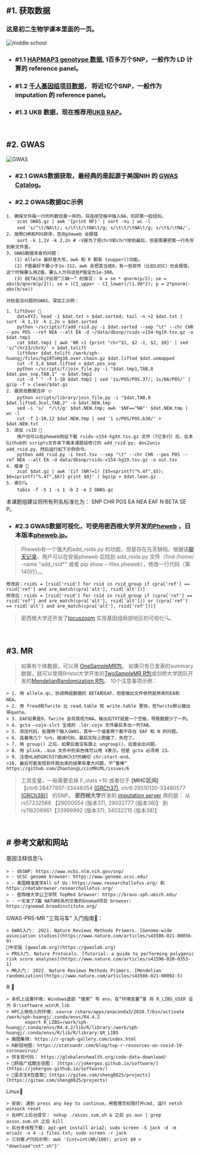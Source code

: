 ## #1. 获取数据

### 这是初二生物学课本里面的一页。

![middle school](./images/middle.jpg)

* ### #1.1 [HAPMAP3 genotype 数据](https://www.broadinstitute.org/medical-and-population-genetics/hapmap-3), 1百多万个SNP，一般作为 LD 计算的 reference panel。

* ### #1.2 [千人基因组项目数据](https://www.internationalgenome.org/data)， 将近1亿个SNP，一般作为 imputation 的 reference panel。

* ### #1.3 UKB 数据，现在推荐用[UKB RAP](https://dnanexus.gitbook.io/uk-biobank-rap)。
<br/>


## #2. GWAS

![GWAS](./images/GWAS.jpg)
<br/>

* ### #2.1 GWAS数据获取，最经典的是起源于美国NIH 的 [GWAS Catalog](https://www.ebi.ac.uk/gwas)。

* ### #2.2 GWAS数据QC示例
```
1. 确保文件每一行的列数目是一样的。将连续空格中插入NA，扣好第一粒纽扣。
	zcat GWAS.gz | awk '{print NF}' | sort -nu | wc -l 
	sed 's/^\t/NA\t/; s/\t\t/\tNA\t/g; s/\t\t/\tNA\t/g; s/\t$/\tNA/'。
2. 按照CHR和POS排序，否则pheweb 会报错
	sort -k 1,1V -k 2,2n # -V是为了把chrX和chrY排到最后，但是需要把第一行先写到新文件里。
3. GWAS数据本身的问题：
   (1) Allele 最好是大写，awk 和 R 都有 toupper()功能。
   (2) P值最好不要小于1e-312，awk 会把其当成0，有一些软件（比如LDSC）也会报错，这个时候要么用Z值，要么人为将这些P值设为1e-300。
   (3) BETA|SE|P出现“三缺一” 的情况： b = se * qnorm(p/2); se = abs(b/qnorm(p/2)); se = (CI_upper - CI_lower)/(1.96*2); p = 2*pnorm(-abs(b/se))

对检查没问题的GWAS，深加工示例：

1. liftOver 🚜
	dat=XYZ; head -1 $dat.txt > $dat.sorted; tail -n +2 $dat.txt | sort -k 1,1V -k 2,2n > $dat.sorted
	python ~/scripts/f/add_rsid.py -i $dat.sorted --sep "\t" --chr CHR --pos POS --ref NEA --alt EA -d ~/data/dbsnp/rsids-v154-hg19.tsv.gz -o $dat.tmp1
	cat $dat.tmp1 | awk 'NR >1 {print "chr"$1, $2 -1, $2, $9}' | sed 's/^chr23/chrX/' > $dat.tolift
	liftOver $dat.tolift /work/sph-huangj/files/hg19ToHg38.over.chain.gz $dat.lifted $dat.unmapped
	cut -f 3,4 $dat.lifted > $dat.pos_snp
	python ~/scripts/f/join_file.py -i "$dat.tmp1,TAB,8 $dat.pos_snp,TAB,1" -o $dat.tmp2
	cut -d " " -f 1-10 $dat.tmp2 | sed '1s/POS/POS.37/; 1s/NA/POS/' | gzip -f > clean/$dat.gz
2. 跟其他数据合并 ⛄
	python scripts/library/join_file.py -i "$dat,TAB,0 $dat.lifted.3col,TAB,2" -o $dat.NEW.tmp
	sed -i 's/  */\t/g' $dat.NEW.tmp; awk '$NF=="NA"' $dat.NEW.tmp | wc -l
	cut -f 1-10,12 $dat.NEW.tmp | sed '1 s/POS/POS.b38/' > $dat.NEW.txt
3. 添加 rsID 🧢
	用户也可以在pheweb网站下载 rsids-v154-hgXX.tsv.gz 文件（7亿多行）后，在本Github的 scripts文件夹下载本课题组修订的 add_rsid.py; dos2unix add_rsid.py，然后运行如下示例命令。
	python add_rsid.py -i test.tsv --sep "\t" --chr CHR --pos POS --ref NEA --alt EA -d data/dbsnp/rsids-v154-hg19.tsv.gz -o out.tsv
4. 瘦身 🏃‍
	zcat $dat.gz | awk '{if (NR!=1) {$5=sprintf("%.4f",$5); $6=sprintf("%.4f",$6)} print $0}' | bgzip > $dat.lean.gz
5. 索引🔍 
	tabix -f -S 1 -s 1 -b 2 -e 2 GWAS.gz
```
本课题组建议将所有列名标准化为： SNP CHR POS EA NEA EAF N BETA SE P。


* ### #2.3 GWAS数据可视化，可使用密西根大学开发的[Pheweb](https://github.com/statgen/pheweb) ，日本版本[pheweb.jp](pheweb.jp)。
> Pheweb有一个强大的add_rsids.py 的功能，但是存在先天缺陷。根据该[聊天记录](https://github.com/statgen/pheweb/issues/217)，用户可以在安装pheweb 后找到 add_rsids.py 文件（find /home/ -name "add_rsid*" 或者 pip show --files pheweb），修改一行代码（第140行）。。
```
修改前：rsids = [rsid['rsid'] for rsid in rsid_group if cpra['ref'] == rsid['ref'] and are_match(cpra['alt'], rsid['alt'])]
修改后：rsids = [rsid['rsid'] for rsid in rsid_group if (cpra['ref'] == rsid['ref'] and are_match(cpra['alt'], rsid['alt'])) or (cpra['ref'] == rsid['alt'] and are_match(cpra['alt'], rsid['ref']))]
```
> 
> 密西根大学还开发了[locuszoom](http://locuszoom.org/) 实现基因组局部地区的可视化🔍。 
<br/>

## #3. MR
> 如果有个体数据，可以用 [OneSampleMR包](https://cran.r-project.org/web/packages/OneSampleMR/index.html)。
> 如果只有已发表的summary数据，就可以使用Bristol大学开发的[TwoSampleMR R包](https://mrcieu.github.io/TwoSampleMR/index.html)或剑桥大学团队开发的[MendelianRandomization R包](https://wellcomeopenresearch.org/articles/8-449)。
> 10个注意事项示例：
```
> 1. 用 allele.qc，协调两组数据的 BETA和EAF，但是输出文件依然是原来的EA和 NEA。
> 2. 用 fread和fwrite 比 read.table 和 write.table 更快，但fwrite默认输出带quote。
> 3. EAF如果是0，fwrite 会将其视为NA，输出后TXT就是一个空格，导致数据少了一列。
> 4. gcta –cojo-slct 生成的 .ldr.cojo 文件最后多出一列TAB。
> 5. 添加代码，处理两个输入GWAS，其中一个或者两个都不存在 EAF 和 N 的问题。
> 6. 连着用几个 %>%，缩减代码，最后实际上跑偏了、失控了。
> 7. 用 group() 之后，如果后面没有跟上 ungroup()，后面会出问题。
> 8. 用 plink，.bim 文件中的染色体可以用 X表示。但是 gcta 必须用 23。
> 9. 注意HLA的GRCh37或GRCh37的确切 chr:start-end。
>10. 最后可能发现软件跑出来的结果有重大问题，不“鲁棒” https://github.com/ZhaotongL/cisMRcML/issues/6
```
> 工具变量，一般需要去掉 F_stats <10 或者位于 <b>[MHC区间]</b> 【chr6:28477897-33448354 [(GRCh37)](https://www.ncbi.nlm.nih.gov/grc/human/regions/MHC?asm=GRCh37), chr6:28510120-33480577 [(GRCh38)](https://www.ncbi.nlm.nih.gov/grc/human/regions/MHC)】 的SNP。
> <b>密西根大学</b>开发的 [imputation server](https://imputationserver.sph.umich.edu) 用的是： 从rs57232568 【29000554 (版本37), 29032777 (版本38)】 到 rs116206961【33999992 (版本37), 34032215 (版本38)】
<br/>


## # 参考文献和网站

基因注释信息🔍
```
> - dbSNP: https://www.ncbi.nlm.nih.gov/snp/   
> - UCSC genome browser: https://www.genome.ucsc.edu/ 
> - 美国精准医学All of Us：https://www.researchallofus.org/ 和 https://databrowser.researchallofus.org/   
> - 密西根大学公卫学院 TopMed browser: https://bravo.sph.umich.edu/ 
> - 一天发了7篇 NATURE系列文章的Gnomad项目 browser: https://gnomad.broadinstitute.org/ 
```

GWAS-PRS-MR ”三驾马车“ 入门指南🐎：
```
> GWAS入门： 2021. Nature Reviews Methods Primers. [Genome-wide association studies](https://www.nature.com/articles/s43586-021-00056-9)
🏮中文版 [gwaslab.org](https://gwaslab.org)
> PRS入门. Nature Protocols. [Tutorial: a guide to performing polygenic risk score analyses](https://www.nature.com/articles/s41596-020-0353-1)
> MR入门： 2022. Nature Reviews Methods Primers. [Mendelian randomization](https://www.nature.com/articles/s43586-021-00092-5)
```

R 🛵
```
> 本机上设置环境: Windows底部 “搜索” 写 env，在“环境变量”里 将 R_LIBS_USER 设为 D:\software_win\R_lib
> HPC上用他人的环境: source /share/apps/anaconda3/2020.7/bin/activate /work/sph-huangj/.conda/envs/R4.4.2
       export R_LIBS=/work/sph-huangj/.conda/envs/R4.4.2/lib/R/library:/work/sph-huangj/.conda/envs/R/lib/R/library:$R_LIBS
> 画图集锦: https://r-graph-gallery.com/index.html
> R新冠地图: https://statsandr.com/blog/top-r-resources-on-covid-19-coronavirus/
> 供复现代码： https://globalenvhealth.org/code-data-download/
> 🏮顾祖广炫酷生信图： [https://jokergoo.github.io/software/](https://jokergoo.github.io/software/)
> 🏮梁志生R包荟萃🎇 [https://gitee.com/sheng0825/projects](https://gitee.com/sheng0825/projects)
```

Linux🤖
```
> 安装: 遇到 press any key to continue，用管理员权限打开cmd, 运行 netsh winsock reset
> 在HPC上后台提交： nohup ./assoc.sum.sh & 之后 ps aux | grep assoc.sum.sh 之后 kill
> 后台多线程下载: apt-get install aria2; sudo screen -S jack -d -m aria2c -x 4 -i files.txt; sudo screen -r jack
> 三剑客🗡代码示例: awk '{cnt=int(NR/100); print $0 > "download"cnt".sh"}'
```

<br/>
<br/>
